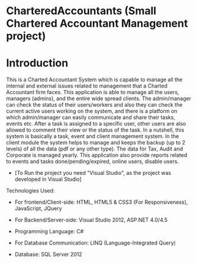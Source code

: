 # CharteredAccountants (Small Chartered Accountant Management project)

# Introduction
This is a Charted Accountant System which is capable to manage all the internal and external issues related to management that a Charted Accountant firm faces. This application is able to manage all the users, managers (admins), and the entire wide spread clients. The admin/manager can check the status of their users/workers and also they can check the current active users working on the system, and there is a platform on which admin/manager can easily communicate and share their tasks, events etc. After a task is assigned to a specific user, other users are also allowed to comment their view or the status of the task.
In a nutshell, this system is basically a task, event and client management system. In the client module the system helps to manage and keeps the backup (up to 2 levels) of all the data (pdf or any other type). The data for Tax, Audit and Corporate is managed yearly. This application also provide reports related to events and tasks done/pending/expired, online users, disable users.

- [To Run the project you need "Visual Studio", as the project was developed in Visual Studio]

Technologies Used:

- For frontend/Client-side: HTML, HTML5 & CSS3 (For Responsiveness), JavaScript, JQuery
  
- For Backend/Server-side: Visual Studio 2012, ASP.NET 4.0/4.5
  
- Programming Language: C#
  
- For Database Communication: LINQ (Language-Integrated Query)
  
- Database: SQL Server 2012
  
